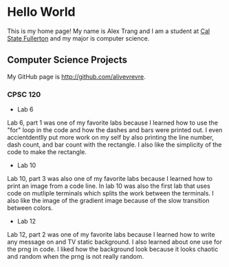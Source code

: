 # Hello World

This is my home page! My name is Alex Trang and I am a student at [Cal State Fullerton](http://www.fullerton.edu/) and my major is computer science.

## Computer Science Projects

My GitHub page is http://github.com/alivevrevre.

### CPSC 120

* Lab 6

Lab 6, part 1 was one of my favorite labs because I learned how to use the "for" loop in the code and how the dashes and bars were printed out. I even accientdentlly put more work on my self by also printing the line number, dash count, and bar count with the rectangle. I also like the simplicity of the code to make the rectangle.

* Lab 10

Lab 10, part 3 was also one of my favorite labs because I learned how to print an image from a code line. In lab 10 was also the first lab that uses code on mutliple terminals which splits the work between the terminals. I also like the image of the gradient image because of the slow transition between colors.

* Lab 12

Lab 12, part 2 was one of my favorite labs because I learned how to write any message on and TV static background. I also learned about one use for the prng in code. I liked how the background look because it looks chaotic and random when the prng is not really random.